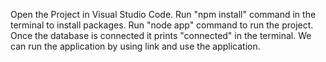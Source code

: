 Open the Project in Visual Studio Code.
Run "npm install" command in the terminal to install packages.
Run "node app" command to run the project.
Once the database is connected it prints "connected" in the terminal.
We can run the application by using link and use the application.
